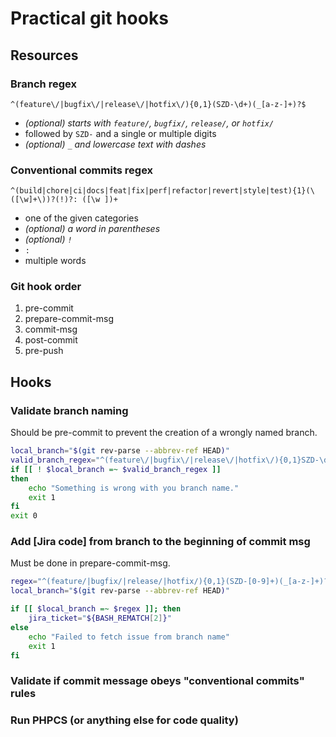 # Practical git hooks

## Resources

### Branch regex

`^(feature\/|bugfix\/|release\/|hotfix\/){0,1}(SZD-\d+)(_[a-z-]+)?$`
- *(optional) starts with `feature/`, `bugfix/`, `release/`, or `hotfix/`*
- followed by `SZD-` and a single or multiple digits
- *(optional) `_` and lowercase text with dashes*

### Conventional commits regex

`^(build|chore|ci|docs|feat|fix|perf|refactor|revert|style|test){1}(\([\w]+\))?(!)?: ([\w ])+`
- one of the given categories
- *(optional) a word in parentheses*
- *(optional) `!`*
- `: `
- multiple words

### Git hook order

1. pre-commit
2. prepare-commit-msg
3. commit-msg
4. post-commit
5. pre-push

## Hooks

### Validate branch naming

Should be pre-commit to prevent the creation of a wrongly named branch.

```bash
local_branch="$(git rev-parse --abbrev-ref HEAD)"
valid_branch_regex="^(feature\/|bugfix\/|release\/|hotfix\/){0,1}SZD-\d+(_[a-z-]+)?$"
if [[ ! $local_branch =~ $valid_branch_regex ]]
then
    echo "Something is wrong with you branch name."
    exit 1
fi
exit 0
```

### Add [Jira code] from branch to the beginning of commit msg

Must be done in prepare-commit-msg.

```bash
regex="^(feature/|bugfix/|release/|hotfix/){0,1}(SZD-[0-9]+)(_[a-z-]+)?$"
local_branch="$(git rev-parse --abbrev-ref HEAD)"

if [[ $local_branch =~ $regex ]]; then
    jira_ticket="${BASH_REMATCH[2]}"
else
    echo "Failed to fetch issue from branch name"
    exit 1
fi
```

### Validate if commit message obeys "conventional commits" rules
### Run PHPCS (or anything else for code quality)
